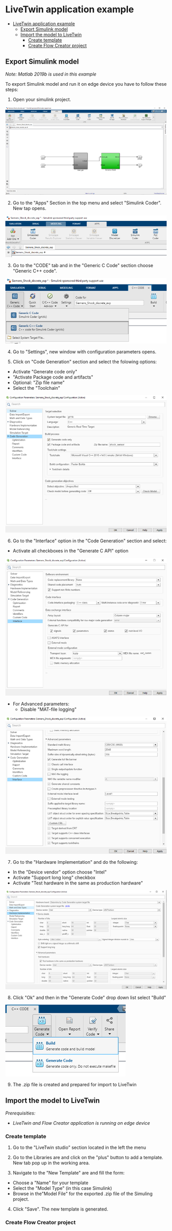 # LiveTwin application example 


- [LiveTwin application example](#livetwin-application-example)
  - [Export Simulink model](#export-simulink-model)
  - [Import the model to LiveTwin](#import-the-model-to-livetwin)
    - [Create template](#create-template)
    - [Create Flow Creator project](#create-flow-creator-project)



## Export Simulink model 

*Note: Matlab 2019b is used in this example*

To export Simulink model and run it on edge device you have to follow these steps: 

1) Open your simulink project. 

![](docs/graphics/Project.PNG)

2) Go to the "Apps" Section in the top menu and select "Simulink Coder". New tap opens. 

![](docs/graphics/point2.PNG)

3) Go to the "CODE" tab and in the "Generic C Code" section choose "Generic C++ code". 

![](docs/graphics/point02.PNG)

4) Go to "Settings", new window with configuration parameters opens. 

5) Click on "Code Generation" section and select the folowing options: 
  - Activate "Generate code only"
  - "Activate Package code and artifacts"
  - Optional: "Zip file name"
  - Select the "Toolchain"


![](docs/graphics/code_gen.PNG)
 
6) Go to the "Interface" option in the "Code Generation" section and select: 
  - Activate all checkboxes in the "Generate C API" option


![](docs/graphics/interface.PNG)

  - For Advanced parameters: 
    - Disable "MAT-file logging"


![](docs/graphics/interface_advanced.PNG)

7) Go to the "Hardware Implementation" and do the following: 
  - In the "Device vendor" option choose "Intel"
  - Activate "Support long long" checkbox
  - Activate "Test hardware in the same as production hardware"

![](docs/graphics/hardware.PNG)

8) Click "Ok" and then in the "Generate Code" drop down list select "Build"

![](docs/graphics/build.PNG)

9) The .zip file is created and prepared for import to LiveTwin 


## Import the model to LiveTwin 

*Prerequisities:*
 - *LiveTwin and Flow Creator application is running on edge device*



### Create template
1) Go to the "LiveTwin studio" section located in the left the menu 

2) Go to the Libraries are and click on the "plus" button to add a template. New tab pop up in the working area. 

3) Navigate to the "New Template" are and fill the form: 
  - Choose a "Name" for your template
  - Select the "Model Type" (in this case Simulink)
  - Browse in the"Model File" for the exported .zip file of the Simuling project.


4) Click "Save". The new template is generated. 
 

### Create Flow Creator project 




